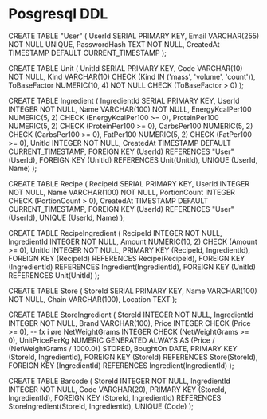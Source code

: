 # Posgresql DDL

CREATE TABLE "User" (
UserId SERIAL PRIMARY KEY,
Email VARCHAR(255) NOT NULL UNIQUE,
PasswordHash TEXT NOT NULL,
CreatedAt TIMESTAMP DEFAULT CURRENT_TIMESTAMP
);

CREATE TABLE Unit (
UnitId SERIAL PRIMARY KEY,
Code VARCHAR(10) NOT NULL,
Kind VARCHAR(10) CHECK (Kind IN ('mass', 'volume', 'count')),
ToBaseFactor NUMERIC(10, 4) NOT NULL CHECK (ToBaseFactor > 0)
);

CREATE TABLE Ingredient (
IngredientId SERIAL PRIMARY KEY,
UserId INTEGER NOT NULL,
Name VARCHAR(100) NOT NULL,
EnergyKcalPer100 NUMERIC(5, 2) CHECK (EnergyKcalPer100 >= 0),
ProteinPer100 NUMERIC(5, 2) CHECK (ProteinPer100 >= 0),
CarbsPer100 NUMERIC(5, 2) CHECK (CarbsPer100 >= 0),
FatPer100 NUMERIC(5, 2) CHECK (FatPer100 >= 0),
UnitId INTEGER NOT NULL,
CreatedAt TIMESTAMP DEFAULT CURRENT_TIMESTAMP,
FOREIGN KEY (UserId) REFERENCES "User"(UserId),
FOREIGN KEY (UnitId) REFERENCES Unit(UnitId),
UNIQUE (UserId, Name)
);

CREATE TABLE Recipe (
RecipeId SERIAL PRIMARY KEY,
UserId INTEGER NOT NULL,
Name VARCHAR(100) NOT NULL,
PortionCount INTEGER CHECK (PortionCount > 0),
CreatedAt TIMESTAMP DEFAULT CURRENT_TIMESTAMP,
FOREIGN KEY (UserId) REFERENCES "User"(UserId),
UNIQUE (UserId, Name)
);

CREATE TABLE RecipeIngredient (
RecipeId INTEGER NOT NULL,
IngredientId INTEGER NOT NULL,
Amount NUMERIC(10, 2) CHECK (Amount >= 0),
UnitId INTEGER NOT NULL,
PRIMARY KEY (RecipeId, IngredientId),
FOREIGN KEY (RecipeId) REFERENCES Recipe(RecipeId),
FOREIGN KEY (IngredientId) REFERENCES Ingredient(IngredientId),
FOREIGN KEY (UnitId) REFERENCES Unit(UnitId)
);

CREATE TABLE Store (
StoreId SERIAL PRIMARY KEY,
Name VARCHAR(100) NOT NULL,
Chain VARCHAR(100),
Location TEXT
);

CREATE TABLE StoreIngredient (
StoreId INTEGER NOT NULL,
IngredientId INTEGER NOT NULL,
Brand VARCHAR(100),
Price INTEGER CHECK (Price >= 0), -- fx i øre
NetWeightGrams INTEGER CHECK (NetWeightGrams >= 0),
UnitPricePerKg NUMERIC GENERATED ALWAYS AS (Price / (NetWeightGrams / 1000.0)) STORED,
BoughtOn DATE,
PRIMARY KEY (StoreId, IngredientId),
FOREIGN KEY (StoreId) REFERENCES Store(StoreId),
FOREIGN KEY (IngredientId) REFERENCES Ingredient(IngredientId)
);

CREATE TABLE Barcode (
StoreId INTEGER NOT NULL,
IngredientId INTEGER NOT NULL,
Code VARCHAR(20),
PRIMARY KEY (StoreId, IngredientId),
FOREIGN KEY (StoreId, IngredientId) REFERENCES StoreIngredient(StoreId, IngredientId),
UNIQUE (Code)
);